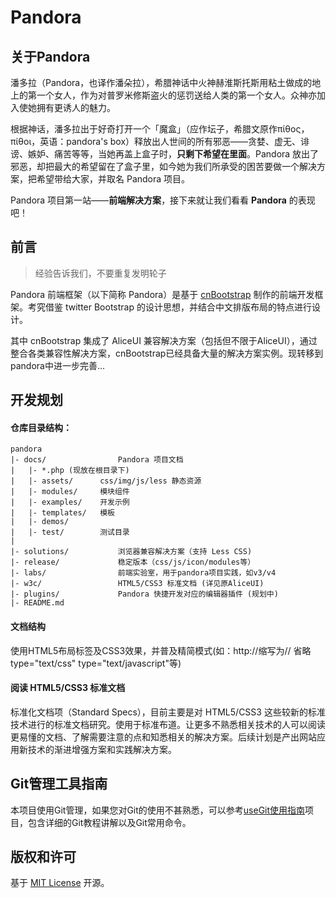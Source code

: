 Pandora 
========

## 关于Pandora

潘多拉（Pandora，也译作潘朵拉），希腊神话中火神赫淮斯托斯用粘土做成的地上的第一个女人，作为对普罗米修斯盗火的惩罚送给人类的第一个女人。众神亦加入使她拥有更诱人的魅力。

根据神话，潘多拉出于好奇打开一个「魔盒」（应作坛子，希腊文原作πίθος，πίθοι，英语：pandora's box）释放出人世间的所有邪恶——贪婪、虚无、诽谤、嫉妒、痛苦等等，当她再盖上盒子时，**只剩下希望在里面**。Pandora 放出了邪恶，却把最大的希望留在了盒子里，如今她为我们所承受的困苦要做一个解决方案，把希望带给大家，并取名 Pandora 项目。
            
Pandora 项目第一站——**前端解决方案**，接下来就让我们看看 **Pandora** 的表现吧！


## 前言

> 经验告诉我们，不要重复发明轮子

Pandora 前端框架（以下简称 Pandora）是基于 [cnBootstrap](https://github.com/webcoding/cnBootstrap) 制作的前端开发框架。考究借鉴 twitter Bootstrap 的设计思想，并结合中文排版布局的特点进行设计。

其中 cnBootstrap 集成了 AliceUI 兼容解决方案（包括但不限于AliceUI），通过整合各类兼容性解决方案，cnBootstrap已经具备大量的解决方案实例。现转移到pandora中进一步完善...


## 开发规划

#### 仓库目录结构：

    pandora
    |- docs/                Pandora 项目文档
    |   |- *.php (现放在根目录下)
    |   |- assets/      css/img/js/less 静态资源
    |   |- modules/     模块组件
    |   |- examples/    开发示例
    |   |- templates/   模板
    |   |- demos/
    |   |- test/        测试目录
    | 
    |- solutions/           浏览器兼容解决方案（支持 Less CSS)
    |- release/             稳定版本（css/js/icon/modules等）
    |- labs/                前端实验室，用于pandora项目实践，如v3/v4
    |- w3c/                 HTML5/CSS3 标准文档 (详见原AliceUI)
    |- plugins/             Pandora 快捷开发对应的编辑器插件 (规划中)
    |- README.md

#### 文档结构

使用HTML5布局标签及CSS3效果，并普及精简模式(如：http://缩写为// 省略type="text/css" type="text/javascript"等)

#### 阅读 HTML5/CSS3 标准文档

标准化文档项（Standard Specs），目前主要是对 HTML5/CSS3 这些较新的标准技术进行的标准文档研究。使用于标准布道。让更多不熟悉相关技术的人可以阅读更易懂的文档、了解需要注意的点和知悉相关的解决方案。后续计划是产出网站应用新技术的渐进增强方案和实践解决方案。

## Git管理工具指南 

本项目使用Git管理，如果您对Git的使用不甚熟悉，可以参考[useGit使用指南](https://github.com/pandoraui/useGit)项目，包含详细的Git教程讲解以及Git常用命令。

## 版权和许可 

基于 [MIT License](http://en.wikipedia.org/wiki/MIT_License "WikiPedia 中关于 MIT License 的描述") 开源。
